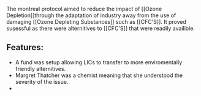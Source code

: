 The montreal protocol aimed to reduce the impact of [[Ozone Depletion]]through the adaptation of industry away from the use of damaging [[Ozone Depleting Substances]] such as [[CFC'S]]. It proved susessful as there were alternitives to [[CFC'S]] that were readily availible.

## Features:
- A fund was setup allowing LICs to transfer to more enviromentally friendly alternitives.
- Margret Thatcher was a chemist meaning that she understood the severity of the issue.
- 